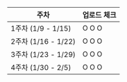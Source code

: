 | 주차 | 업로드 체크 |
| --- | --- |
| 1주차 (1/9 - 1/15) | O O O |
| 2주차 (1/16 - 1/22) | O O O |
| 3주차 (1/23 - 1/29) | O O O |
| 4주차 (1/30 - 2/5) | O O O |